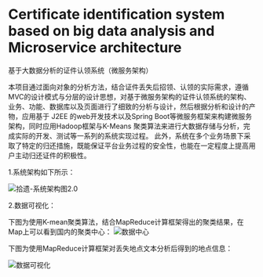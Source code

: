 # Certificate identification system based on big data analysis and Microservice architecture

基于大数据分析的证件认领系统（微服务架构）

  本项目通过面向对象的分析方法，结合证件丢失后招领、认领的实际需求，遵循 MVC的设计模式与分层的设计思想，对基于微服务架构的证件认领系统的架构、业务、功能、数据库以及页面进行了细致的分析与设计，然后根据分析和设计的产物，应用基于 J2EE 的web开发技术以及Spring Boot等微服务框架来构建微服务架构，同时应用Hadoop框架与K-Means 聚类算法来进行大数据存储与分析，完成实际的开发、测试等一系列的系统实现过程。
  此外，系统在多个业务场景下采取了特定的归还措施，既能保证平台业务过程的安全性，也能在一定程度上提高用户主动归还证件的积极性。

1.系统架构如下所示：

![拾遗-系统架构图2.0](
     https://raw.githubusercontent.com/zm12397/hello-world/master/%E6%8B%BE%E9%81%97-%E7%B3%BB%E7%BB%9F%E6%9E%B6%E6%9E%84%E5%9B%BE2.0.jpg
     )

2.数据可视化：

下图为使用K-mean聚类算法，结合MapReduce计算框架得出的聚类结果，在Map上可以看到国内的聚类中心： ![数据中心]( https://raw.githubusercontent.com/zm12397/hello-world/master/%E6%95%B0%E6%8D%AE%E4%B8%AD%E5%BF%83.png)

 下图为使用MapReduce计算框架对丢失地点文本分析后得到的地点信息：

![数据可视化]( https://raw.githubusercontent.com/zm12397/hello-world/master/%E6%95%B0%E6%8D%AE%E5%8F%AF%E8%A7%86%E5%8C%96.png) 
